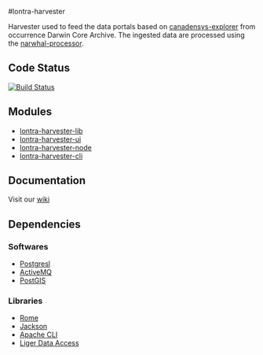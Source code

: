 #lontra-harvester

Harvester used to feed the data portals based on [canadensys-explorer](https://github.com/Canadensys/canadensys-explorer) from occurrence Darwin Core Archive. The ingested data are processed using the [narwhal-processor](https://github.com/Canadensys/narwhal-processor).

Code Status
-----------
[![Build Status](https://travis-ci.org/WingLongitude/lontra-harvester.png)](https://travis-ci.org/WingLongitude/lontra-harvester)

Modules
-------
* [lontra-harvester-lib](https://github.com/WingLongitude/lontra-harvester/tree/master/lontra-harvester-lib)
* [lontra-harvester-ui](https://github.com/WingLongitude/lontra-harvester/tree/master/lontra-harvester-ui)
* [lontra-harvester-node](https://github.com/WingLongitude/lontra-harvester/tree/master/lontra-harvester-node)
* [lontra-harvester-cli](https://github.com/WingLongitude/lontra-harvester/tree/master/lontra-harvester-cli)

Documentation
-------------
Visit our [wiki](https://github.com/WingLongitude/harvester/wiki)


Dependencies
------------
### Softwares
* [Postgresl](http://www.postgresql.org/)
* [ActiveMQ](http://activemq.apache.org/)
* [PostGIS](http://postgis.net/)

### Libraries
* [Rome](https://github.com/rometools/rome)
* [Jackson](https://github.com/FasterXML/jackson)
* [Apache CLI](http://commons.apache.org/proper/commons-cli/)
* [Liger Data Access](https://github.com/WingLongitude/liger-data-access)
